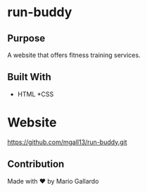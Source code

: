 # run-buddy

## Purpose
A website that offers fitness training services. 

## Built With 
* HTML
*CSS

# Website
https://github.com/mgall13/run-buddy.git

## Contribution
Made with ❤️ by Mario Gallardo 

